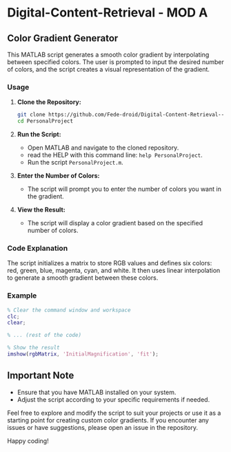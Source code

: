 # Digital-Content-Retrieval - MOD A
## Color Gradient Generator

This MATLAB script generates a smooth color gradient by interpolating between specified colors. The user is prompted to input the desired number of colors, and the script creates a visual representation of the gradient.

### Usage

1. **Clone the Repository:**
   ```bash
   git clone https://github.com/Fede-droid/Digital-Content-Retrieval---MOD-A.git
   cd PersonalProject
   ```

2. **Run the Script:**
   - Open MATLAB and navigate to the cloned repository.
   - read the HELP with this command line: `help PersonalProject`.
   - Run the script `PersonalProject.m`.

3. **Enter the Number of Colors:**
   - The script will prompt you to enter the number of colors you want in the gradient.

4. **View the Result:**
   - The script will display a color gradient based on the specified number of colors.

### Code Explanation

The script initializes a matrix to store RGB values and defines six colors: red, green, blue, magenta, cyan, and white. It then uses linear interpolation to generate a smooth gradient between these colors.

### Example

```matlab
% Clear the command window and workspace
clc;
clear;

% ... (rest of the code)

% Show the result
imshow(rgbMatrix, 'InitialMagnification', 'fit');
```

## Important Note

- Ensure that you have MATLAB installed on your system.
- Adjust the script according to your specific requirements if needed.

Feel free to explore and modify the script to suit your projects or use it as a starting point for creating custom color gradients. If you encounter any issues or have suggestions, please open an issue in the repository.

Happy coding!
